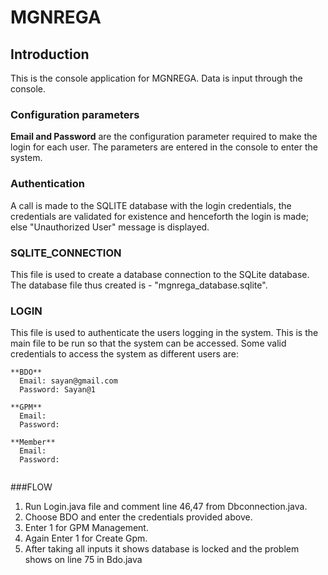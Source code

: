 MGNREGA
================================

Introduction
----
This is the console application for MGNREGA. Data is input through the console.


### Configuration parameters
**Email and Password** are the configuration parameter required to make the login for each user.
The parameters are entered in the console to enter the system.

### Authentication
A call is made to the SQLITE database with the login credentials, the credentials are validated for existence and henceforth the login is made; else "Unauthorized User" message is displayed.

### SQLITE_CONNECTION 
This file is used to create a database connection to the SQLite database. The database file thus created is - "mgnrega_database.sqlite".

### LOGIN
This file is used to authenticate the users logging in the system. This is the  main file to be run so that the system can be accessed. 
Some valid credentials to access the system as different users are:

```
**BDO**  
  Email: sayan@gmail.com
  Password: Sayan@1

**GPM**
  Email: 
  Password: 

**Member**
  Email: 
  Password: 
   
```


###FLOW
1. Run Login.java file and comment line 46,47 from Dbconnection.java.
2. Choose BDO and enter the credentials provided above.
3. Enter 1 for GPM Management.
4. Again Enter 1 for Create Gpm.
5. After taking all inputs it shows database is locked and the problem shows on line 75 in Bdo.java 

